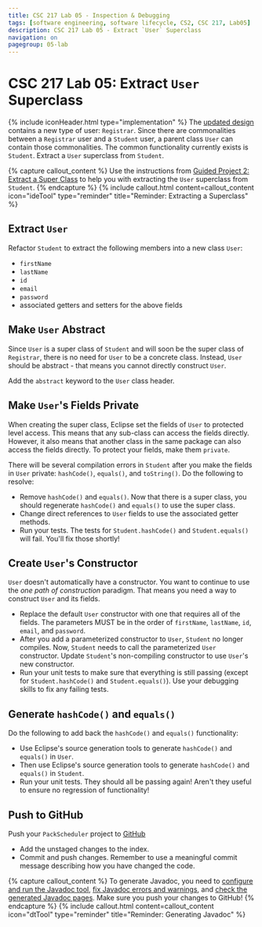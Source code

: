 ```yaml
---
title: CSC 217 Lab 05 - Inspection & Debugging
tags: [software engineering, software lifecycle, CS2, CSC 217, Lab05]
description: CSC 217 Lab 05 - Extract `User` Superclass
navigation: on
pagegroup: 05-lab
--- 
```

# CSC 217 Lab 05: Extract `User` Superclass
{% include iconHeader.html type="implementation" %}
The [updated design](05-lab-design) contains a new type of user: `Registrar`.  Since there are commonalities between a `Registrar` user and a `Student` user, a parent class `User` can contain those commonalities.  The common functionality currently exists is `Student`.  Extract a `User` superclass from `Student`.


{% capture callout_content %}
Use the instructions from [Guided Project 2: Extract a Super Class](https://pages.github.ncsu.edu/engr-csc216/guided-projects/gp2/gp2-super-class) to help you with extracting the `User` superclass from `Student`.
{% endcapture %}
{% include callout.html content=callout_content icon="ideTool" type="reminder" title="Reminder: Extracting a Superclass" %}


## Extract `User`
Refactor `Student` to extract the following members into a new class `User`:

  * `firstName`
  * `lastName`
  * `id`
  * `email`
  * `password`
  * associated getters and setters for the above fields
  

## Make `User` Abstract
Since `User` is a super class of `Student` and will soon be the super class of `Registrar`, there is no need for `User` to be a concrete class.  Instead, `User` should be abstract - that means you cannot directly construct `User`.

Add the `abstract` keyword to the `User` class header.


## Make `User`'s Fields Private
When creating the super class, Eclipse set the fields of `User` to protected level access.  This means that any sub-class can access the fields directly.  However, it also means that another class in the same package can also access the fields directly. To protect your fields, make them `private`.

There will be several compilation errors in `Student` after you make the fields in `User` private: `hashCode()`, `equals()`, and `toString()`.  Do the following to resolve:  
 
  * Remove `hashCode()` and `equals()`.  Now that there is a super class, you should regenerate `hashCode()` and `equals()` to use the super class. 
  * Change direct references to `User` fields to use the associated getter methods.  
  * Run your tests.  The tests for `Student.hashCode()` and `Student.equals()` will fail.  You'll fix those shortly!


## Create `User`'s Constructor
`User` doesn't automatically have a constructor.  You want to continue to use the *one path of construction* paradigm.  That means you need a way to construct `User` and its fields.

  * Replace the default `User` constructor with one that requires all of the fields.  The parameters MUST be in the order of `firstName`, `lastName`, `id`, `email`, and `password`. 
  * After you add a parameterized constructor to `User`, `Student` no longer compiles.  Now, `Student` needs to call the parameterized `User` constructor.  Update `Student`'s non-compiling constructor to use `User`'s new constructor. 
  * Run your unit tests to make sure that everything is still passing (except for `Student.hashCode()` and `Student.equals()`).  Use your debugging skills to fix any failing tests.
  

## Generate `hashCode()` and `equals()`
Do the following to add back the `hashCode()` and `equals()` functionality:

  * Use Eclipse's source generation tools to generate `hashCode()` and `equals()` in `User`.
  * Then use Eclipse's source generation tools to generate `hashCode()` and `equals()` in `Student`.
  * Run your unit tests.  They should all be passing again!  Aren't they useful to ensure no regression of functionality!


## Push to GitHub
Push your `PackScheduler` project to [GitHub](https://github.ncsu.edu)

  * Add the unstaged changes to the index.
  * Commit and push changes.  Remember to use a meaningful commit message describing how you have changed the code.  


{% capture callout_content %}
To generate Javadoc, you need to [configure and run the Javadoc tool](https://pages.github.ncsu.edu/engr-csc216/guided-projects/gp1/gp1-javadoc#configure-and-run-javadoc-for-your-project), [fix Javadoc errors and warnings](https://pages.github.ncsu.edu/engr-csc216/guided-projects/gp1/gp1-javadoc#fix-javadoc-errors-and-warnings), and [check the generated Javadoc pages](https://pages.github.ncsu.edu/engr-csc216/guided-projects/gp1/gp1-javadoc#check-generated-javadoc-pages).  Make sure you push your changes to GitHub!
{% endcapture %}
{% include callout.html content=callout_content icon="dtTool" type="reminder" title="Reminder: Generating Javadoc" %}